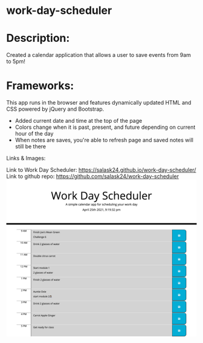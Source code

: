 # work-day-scheduler

# Description:

Created a calendar application that allows a user to save events from 9am to 5pm! 

# Frameworks:

This app runs in the browser and features dynamically updated HTML and CSS powered by jQuery and Bootstrap.

- Added current date and time at the top of the page 
- Colors change when it is past, present, and future depending on current hour of the day
- When notes are saves, you're able to refresh page and saved notes will still be there


Links & Images:

Link to Work Day Scheduler: https://salask24.github.io/work-day-scheduler/
Link to github repo: https://github.com/salask24/work-day-scheduler
![Screenshot](assets/photos/Kims-Work-Day-Scheduler.png)
